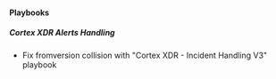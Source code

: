 
#### Playbooks
##### Cortex XDR Alerts Handling
- Fix fromversion collision with "Cortex XDR - Incident Handling V3" playbook

